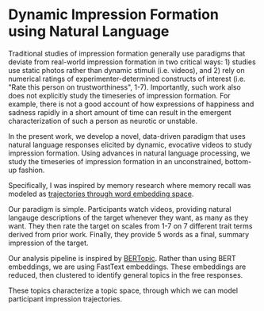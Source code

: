 # Dynamic Impression Formation using Natural Language

Traditional studies of impression formation generally use paradigms that deviate from real-world impression formation in two critical ways: 1) studies use static photos rather than dynamic stimuli (i.e. videos), and 2) rely on numerical ratings of experimenter-determined constructs of interest (i.e. "Rate this person on trustworthiness", 1-7). Importantly, such work also does not explicitly study the timeseries of impression formation. 
For example, there is not a good account of how expressions of happiness and sadness rapidly in a short amount of time can result in the emergent characterization of such a person as neurotic or unstable. 

In the present work, we develop a novel, data-driven paradigm that uses natural language responses elicited by dynamic, evocative videos to study impression formation. Using advances in natural language processing, we study the timeseries of impression formation in an unconstrained, bottom-up fashion. 

Specifically, I was inspired by memory research where memory recall was modeled as [trajectories through word embedding space](https://www.nature.com/articles/s41562-021-01051-6).

Our paradigm is simple. Participants watch videos, providing natural langauge descriptions of the target whenever they want, as many as they want. They then rate the target on scales from 1-7 on 7 different trait terms derived from prior work. Finally, they provide 5 words as a final, summary impression of the target. 

Our analysis pipeline is inspired by [BERTopic](https://maartengr.github.io/BERTopic/index.html). Rather than using BERT embeddings, we are using FastText embeddings. These embeddings are reduced, then clustered to identify general topics in the free responses. 

These topics characterize a topic space, through which we can model participant impression trajectories. 



 

